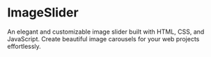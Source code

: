 # ImageSlider
An elegant and customizable image slider built with HTML, CSS, and JavaScript. Create beautiful image carousels for your web projects effortlessly.
